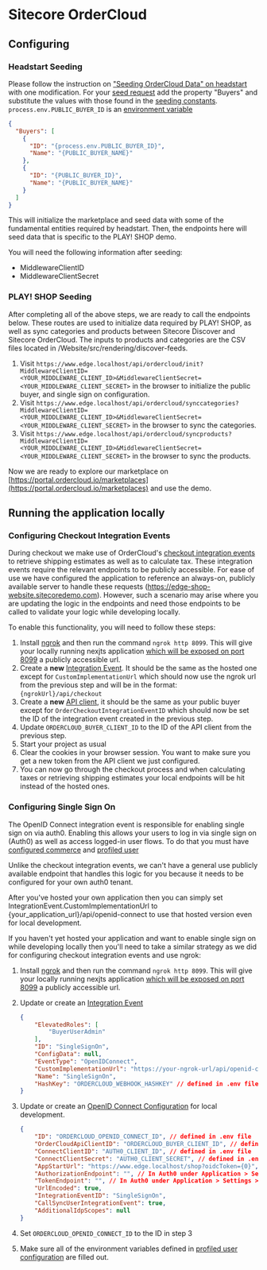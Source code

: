 # Sitecore OrderCloud

## Configuring

### Headstart Seeding

Please follow the instruction on ["Seeding OrderCloud Data" on headstart](https://github.com/ordercloud-api/headstart#seeding-ordercloud-data) with one modification. For your [seed request](https://github.com/ordercloud-api/headstart/blob/951c3927b276f2bf23524cc3c375147f172403b7/src/Middleware/src/Headstart.Common/Assets/SeedTemplate.json) add the property "Buyers" and substitute the values with those found in the [seeding constants](../Website/src/rendering/src/constants/seeding.ts). `process.env.PUBLIC_BUYER_ID` is an [environment variable](../.env)

```json
{
  "Buyers": [
    {
      "ID": "{process.env.PUBLIC_BUYER_ID}",
      "Name": "{PUBLIC_BUYER_NAME}"
    },
    {
      "ID": "{PUBLIC_BUYER_ID}",
      "Name": "{PUBLIC_BUYER_NAME}"
    }
  ]
}
```

This will initialize the marketplace and seed data with some of the fundamental entities required by headstart. Then, the endpoints here will seed data that is specific to the PLAY! SHOP demo.

You will need the following information after seeding:

- MiddlewareClientID
- MiddlewareClientSecret

### PLAY! SHOP Seeding

After completing all of the above steps, we are ready to call the endpoints below. These routes are used to initialize data required by PLAY! SHOP, as well as sync categories and products between Sitecore Discover and Sitecore OrderCloud. The inputs to products and categories are the CSV files located in /Website/src/rendering/discover-feeds.

1. Visit `https://www.edge.localhost/api/ordercloud/init?MiddlewareClientID=<YOUR_MIDDLEWARE_CLIENT_ID>&MiddlewareClientSecret=<YOUR_MIDDLEWARE_CLIENT_SECRET>` in the browser to initialize the public buyer, and single sign on configuration.
2. Visit `https://www.edge.localhost/api/ordercloud/synccategories?MiddlewareClientID=<YOUR_MIDDLEWARE_CLIENT_ID>&MiddlewareClientSecret=<YOUR_MIDDLEWARE_CLIENT_SECRET>` in the browser to sync the categories.
3. Visit `https://www.edge.localhost/api/ordercloud/syncproducts?MiddlewareClientID=<YOUR_MIDDLEWARE_CLIENT_ID>&MiddlewareClientSecret=<YOUR_MIDDLEWARE_CLIENT_SECRET>` in the browser to sync the products.

Now we are ready to explore our marketplace on [https://portal.ordercloud.io/marketplaces](https://portal.ordercloud.io/marketplaces) and use the demo.

## Running the application locally

### Configuring Checkout Integration Events

During checkout we make use of OrderCloud's [checkout integration events](https://ordercloud.io/knowledge-base/order-checkout-integration) to retrieve shipping estimates as well as to calculate tax. These integration events require the relevant endpoints to be publicly accessible. For ease of use we have configured the application to reference an always-on, publicly available server to handle these requests (https://edge-shop-website.sitecoredemo.com). However, such a scenario may arise where you are updating the logic in the endpoints and need those endpoints to be called to validate your logic while developing locally.

To enable this functionality, you will need to follow these steps:

1. Install [ngrok](https://ngrok.com/) and then run the command `ngrok http 8099`. This will give your locally running nexjts application [which will be exposed on port 8099](../docker-compose.override.yml#L43) a publicly accessible url.
2. Create a **new** [Integration Event](https://ordercloud.io/api-reference/seller/integration-events/create). It should be the same as the hosted one except for `CustomImplementationUrl` which should now use the ngrok url from the previous step and will be in the format: `{ngrokUrl}/api/checkout`
3. Create a **new** [API client](https://ordercloud.io/api-reference/seller/api-clients/create), it should be the same as your public buyer except for `OrderCheckoutIntegrationEventID` which should now be set the ID of the integration event created in the previous step.
4. Update `ORDERCLOUD_BUYER_CLIENT_ID` to the ID of the API client from the previous step.
5. Start your project as usual
6. Clear the cookies in your browser session. You want to make sure you get a new token from the API client we just configured.
7. You can now go through the checkout process and when calculating taxes or retrieving shipping estimates your local endpoints will be hit instead of the hosted ones.

### Configuring Single Sign On

The OpenID Connect integration event is responsible for enabling single sign on via auth0. Enabling this allows your users to log in via single sign on (Auth0) as well as access logged-in user flows. To do that you must have [configured commerce](../docs/projects/website.md#optional-commerce-configuration) and [profiled user](../docs/projects//website.md#optional-profiled-user-configuration)

Unlike the checkout integration events, we can't have a general use publicly available endpoint that handles this logic for you because it needs to be configured for your own auth0 tenant.

After you've hosted your own application then you can simply set IntegrationEvent.CustomImplementationUrl to {your_application_url}/api/openid-connect to use that hosted version even for local development.

If you haven't yet hosted your application and want to enable single sign on while developing locally then you'll need to take a similar strategy as we did for configuring checkout integration events and use ngrok:

1. Install [ngrok](https://ngrok.com/) and then run the command `ngrok http 8099`. This will give your locally running nexjts application [which will be exposed on port 8099](../docker-compose.override.yml#L43) a publicly accessible url.
2. Update or create an [Integration Event](https://ordercloud.io/api-reference/seller/integration-events/create)

    ```json
    {
        "ElevatedRoles": [
            "BuyerUserAdmin"
        ],
        "ID": "SingleSignOn",
        "ConfigData": null,
        "EventType": "OpenIDConnect",
        "CustomImplementationUrl": "https://your-ngrok-url/api/openid-connect",
        "Name": "SingleSignOn",
        "HashKey": "ORDERCLOUD_WEBHOOK_HASHKEY" // defined in .env file
    }
    ```

3. Update or create an [OpenID Connect Configuration](https://ordercloud.io/api-reference/authentication-and-authorization/open-id-connects/save) for local development.

    ```json
    {
        "ID": "ORDERCLOUD_OPENID_CONNECT_ID", // defined in .env file
        "OrderCloudApiClientID": "ORDERCLOUD_BUYER_CLIENT_ID", // defined in .env file
        "ConnectClientID": "AUTH0_CLIENT_ID", // defined in .env file
        "ConnectClientSecret": "AUTH0_CLIENT_SECRET", // defined in .env file
        "AppStartUrl": "https://www.edge.localhost/shop?oidcToken={0}",
        "AuthorizationEndpoint": "", // In Auth0 under Application > Settings > Advanced Settings > Endpoints > OAuth Authorization URL
        "TokenEndpoint": "", // In Auth0 under Application > Settings > Advanced Settings > Endpoints > OAuth Token URL
        "UrlEncoded": true,
        "IntegrationEventID": "SingleSignOn",
        "CallSyncUserIntegrationEvent": true,
        "AdditionalIdpScopes": null
    }
    ```

4. Set `ORDERCLOUD_OPENID_CONNECT_ID` to the ID in step 3
5. Make sure all of the environment variables defined in [profiled user configuration](../docs/projects/website.md#optional-profiled-user-configuration) are filled out.
